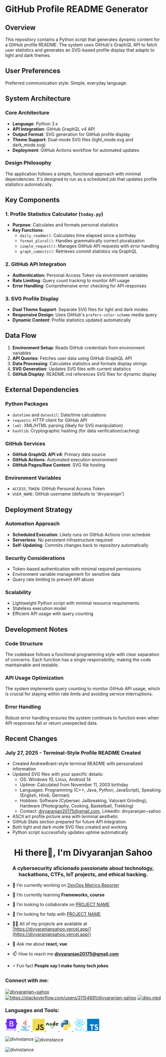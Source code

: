 # GitHub Profile README Generator

## Overview

This repository contains a Python script that generates dynamic content for a GitHub profile README. The system uses GitHub's GraphQL API to fetch user statistics and generates an SVG-based profile display that adapts to light and dark themes.

## User Preferences

Preferred communication style: Simple, everyday language.

## System Architecture

### Core Architecture
- **Language**: Python 3.x
- **API Integration**: GitHub GraphQL v4 API
- **Output Format**: SVG generation for GitHub profile display
- **Theme Support**: Dual-mode SVG files (light_mode.svg and dark_mode.svg)
- **Deployment**: GitHub Actions workflow for automated updates

### Design Philosophy
The application follows a simple, functional approach with minimal dependencies. It's designed to run as a scheduled job that updates profile statistics automatically.

## Key Components

### 1. Profile Statistics Calculator (`today.py`)
- **Purpose**: Calculates and formats personal statistics
- **Key Functions**:
  - `daily_readme()`: Calculates time elapsed since a birthday
  - `format_plural()`: Handles grammatically correct pluralization
  - `simple_request()`: Manages GitHub API requests with error handling
  - `graph_commits()`: Retrieves commit statistics via GraphQL

### 2. GitHub API Integration
- **Authentication**: Personal Access Token via environment variables
- **Rate Limiting**: Query count tracking to monitor API usage
- **Error Handling**: Comprehensive error checking for API responses

### 3. SVG Profile Display
- **Dual Theme Support**: Separate SVG files for light and dark modes
- **Responsive Design**: Uses GitHub's `prefers-color-scheme` media query
- **Dynamic Content**: Profile statistics updated automatically

## Data Flow

1. **Environment Setup**: Reads GitHub credentials from environment variables
2. **API Queries**: Fetches user data using GitHub GraphQL API
3. **Data Processing**: Calculates statistics and formats display strings
4. **SVG Generation**: Updates SVG files with current statistics
5. **GitHub Display**: README.md references SVG files for dynamic display

## External Dependencies

### Python Packages
- `datetime` and `dateutil`: Date/time calculations
- `requests`: HTTP client for GitHub API
- `lxml`: XML/HTML parsing (likely for SVG manipulation)
- `hashlib`: Cryptographic hashing (for data verification/caching)

### GitHub Services
- **GitHub GraphQL API v4**: Primary data source
- **GitHub Actions**: Automated execution environment
- **GitHub Pages/Raw Content**: SVG file hosting

### Environment Variables
- `ACCESS_TOKEN`: GitHub Personal Access Token
- `USER_NAME`: GitHub username (defaults to 'divyaranjan')

## Deployment Strategy

### Automation Approach
- **Scheduled Execution**: Likely runs on GitHub Actions cron schedule
- **Serverless**: No persistent infrastructure required
- **Self-Updating**: Commits changes back to repository automatically

### Security Considerations
- Token-based authentication with minimal required permissions
- Environment variable management for sensitive data
- Query rate limiting to prevent API abuse

### Scalability
- Lightweight Python script with minimal resource requirements
- Stateless execution model
- Efficient API usage with query counting

## Development Notes

### Code Structure
The codebase follows a functional programming style with clear separation of concerns. Each function has a single responsibility, making the code maintainable and testable.

### API Usage Optimization
The system implements query counting to monitor GitHub API usage, which is crucial for staying within rate limits and avoiding service interruptions.

### Error Handling
Robust error handling ensures the system continues to function even when API responses fail or return unexpected data.

## Recent Changes

### July 27, 2025 - Terminal-Style Profile README Created
- Created Andrew6rant-style terminal README with personalized information
- Updated SVG files with your specific details:
  - OS: Windows 10, Linux, Android 14  
  - Uptime: Calculated from November 11, 2003 birthday
  - Languages: Programming (C++, Java, Python, JavaScript), Speaking (English, Hindi, German)
  - Hobbies: Software (Cybersec Jailbreaking, Valorant Grinding), Hardware (Photography, Cooking, Basketball, Trekking)
  - Contact: divyaranjan20175@gmail.com, LinkedIn: divyaranjan~sahoo
- ASCII art profile picture area with terminal aesthetic
- GitHub Stats section prepared for future API integration
- Both light and dark mode SVG files created and working
- Python script successfully updates uptime automatically



















<h1 align="center">Hi there👋, I'm Divyaranjan Sahoo</h1>
<h3 align="center">A cybersecurity aficionado passionate about technology, hackathons, CTFs, IoT projects, and ethical hacking.</h3>

- 🔭 I’m currently working on [DevOps Metrics Reporter](https://github.com/DivInstance/DevOps-Metrics-Reporter)

- 🌱 I’m currently learning **Frameworks, course**

- 👯 I’m looking to collaborate on [PROJECT NAME](https://github.com/DivInstance/DevOps-Metrics-Reporter)

- 🤝 I’m looking for help with [PROJECT NAME](https://github.com/DivInstance/DevOps-Metrics-Reporter)

- 👨‍💻 All of my projects are available at [https://divyaranjansahoo.vercel.app/](https://divyaranjansahoo.vercel.app/)

- 💬 Ask me about **react, vue**

- 📫 How to reach me **divyaranjan20175@gmail.com**

- ⚡ Fun fact **People say I make funny tech jokes**

<h3 align="left">Connect with me:</h3>
<p align="left">
<a href="https://linkedin.com/in/divyaranjan~sahoo" target="blank"><img align="center" src="https://raw.githubusercontent.com/rahuldkjain/github-profile-readme-generator/master/src/images/icons/Social/linked-in-alt.svg" alt="divyaranjan~sahoo" height="30" width="40" /></a>
<a href="https://stackoverflow.com/users/https://stackoverflow.com/users/31154691/divyaranjan-sahoo" target="blank"><img align="center" src="https://raw.githubusercontent.com/rahuldkjain/github-profile-readme-generator/master/src/images/icons/Social/stack-overflow.svg" alt="https://stackoverflow.com/users/31154691/divyaranjan-sahoo" height="30" width="40" /></a>
<a href="https://instagram.com/diev.vied" target="blank"><img align="center" src="https://raw.githubusercontent.com/rahuldkjain/github-profile-readme-generator/master/src/images/icons/Social/instagram.svg" alt="diev.vied" height="30" width="40" /></a>
</p>

<h3 align="left">Languages and Tools:</h3>
<p align="left"> <a href="https://getbootstrap.com" target="_blank" rel="noreferrer"> <img src="https://raw.githubusercontent.com/devicons/devicon/master/icons/bootstrap/bootstrap-plain-wordmark.svg" alt="bootstrap" width="40" height="40"/> </a> <a href="https://www.java.com" target="_blank" rel="noreferrer"> <img src="https://raw.githubusercontent.com/devicons/devicon/master/icons/java/java-original.svg" alt="java" width="40" height="40"/> </a> <a href="https://developer.mozilla.org/en-US/docs/Web/JavaScript" target="_blank" rel="noreferrer"> <img src="https://raw.githubusercontent.com/devicons/devicon/master/icons/javascript/javascript-original.svg" alt="javascript" width="40" height="40"/> </a> <a href="https://nodejs.org" target="_blank" rel="noreferrer"> <img src="https://raw.githubusercontent.com/devicons/devicon/master/icons/nodejs/nodejs-original-wordmark.svg" alt="nodejs" width="40" height="40"/> </a> <a href="https://www.python.org" target="_blank" rel="noreferrer"> <img src="https://raw.githubusercontent.com/devicons/devicon/master/icons/python/python-original.svg" alt="python" width="40" height="40"/> </a> <a href="https://reactjs.org/" target="_blank" rel="noreferrer"> <img src="https://raw.githubusercontent.com/devicons/devicon/master/icons/react/react-original-wordmark.svg" alt="react" width="40" height="40"/> </a> <a href="https://www.typescriptlang.org/" target="_blank" rel="noreferrer"> <img src="https://raw.githubusercontent.com/devicons/devicon/master/icons/typescript/typescript-original.svg" alt="typescript" width="40" height="40"/> </a> </p>

<p><img align="left" src="https://github-readme-stats.vercel.app/api/top-langs?username=divinstance&show_icons=true&locale=en&layout=compact" alt="divinstance" /></p>

<p>&nbsp;<img align="center" src="https://github-readme-stats.vercel.app/api?username=divinstance&show_icons=true&locale=en" alt="divinstance" /></p>

<p><img align="center" src="https://github-readme-streak-stats.herokuapp.com/?user=divinstance&" alt="divinstance" /></p>
